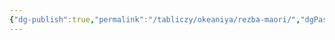 ```yaml
---
{"dg-publish":true,"permalink":"/tabliczy/okeaniya/rezba-maori/","dgPassFrontmatter":true}
---
```




